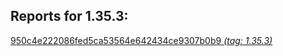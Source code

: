 <h2>Reports for 1.35.3:</h2><p>
<a href="950c4e222086fed5ca53564e642434ce9307b0b9">950c4e222086fed5ca53564e642434ce9307b0b9 <em>(tag: 1.35.3)</em></a><br/>

